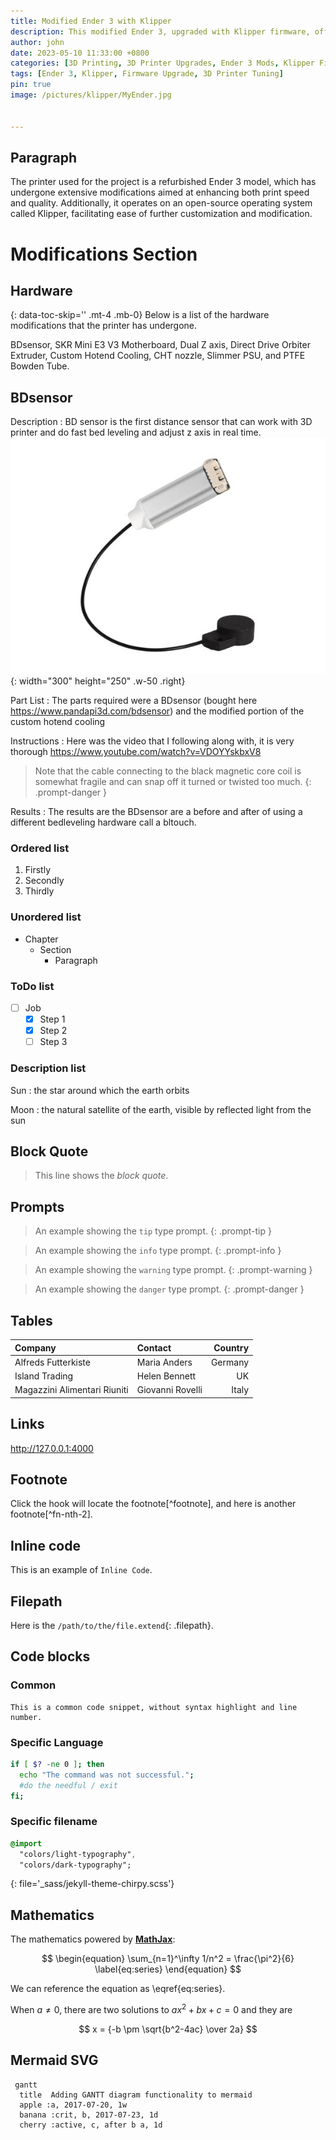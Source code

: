 ```yaml
---
title: Modified Ender 3 with Klipper
description: This modified Ender 3, upgraded with Klipper firmware, offers faster print speeds, improved precision, and advanced customization options for superior 3D printing results.
author: john
date: 2023-05-10 11:33:00 +0800
categories: [3D Printing, 3D Printer Upgrades, Ender 3 Mods, Klipper Firmware]
tags: [Ender 3, Klipper, Firmware Upgrade, 3D Printer Tuning]
pin: true
image: /pictures/klipper/MyEnder.jpg 


---
```





## Paragraph

The printer used for the project is a refurbished Ender 3 model, which has undergone extensive modifications aimed at enhancing both print speed and quality. Additionally, it operates on an open-source operating system called Klipper, facilitating ease of further customization and modification.

# Modifications Section
<!-- markdownlint-capture -->
<!-- markdownlint-disable -->
## Hardware
{: data-toc-skip='' .mt-4 .mb-0}
Below is a list of the hardware modifications that the printer has undergone. 

BDsensor, SKR Mini E3 V3 Motherboard, Dual Z axis, Direct Drive Orbiter Extruder, Custom Hotend Cooling, CHT nozzle, Slimmer PSU, and PTFE Bowden Tube.   
<!-- markdownlint-restore -->

## BDsensor 

Description
: BD sensor is the first distance sensor that can work with 3D printer and do fast bed leveling and adjust z axis in real time. ![Desktop View](/pictures/klipper/bd-sensor-kit-.jpg){: width="300" height="250" .w-50 .right}


Part List
: The parts required were a BDsensor (bought here <https://www.pandapi3d.com/bdsensor>) and the modified portion of the custom hotend cooling  


Instructions
: Here was the video that I following along with, it is very thorough <https://www.youtube.com/watch?v=VDOYYskbxV8>

> Note that the cable connecting to the black magnetic core coil is somewhat fragile and can snap off it turned or twisted too much.
{: .prompt-danger }
<!-- markdownlint-restore -->

Results
: The results are the BDsensor are a before and after of using a different bedleveling hardware call a bltouch. 

### Ordered list

1. Firstly
2. Secondly
3. Thirdly

### Unordered list

- Chapter
  - Section
    - Paragraph

### ToDo list

- [ ] Job
  - [x] Step 1
  - [x] Step 2
  - [ ] Step 3

### Description list

Sun
: the star around which the earth orbits

Moon
: the natural satellite of the earth, visible by reflected light from the sun

## Block Quote

> This line shows the _block quote_.

## Prompts

<!-- markdownlint-capture -->
<!-- markdownlint-disable -->
> An example showing the `tip` type prompt.
{: .prompt-tip }

> An example showing the `info` type prompt.
{: .prompt-info }

> An example showing the `warning` type prompt.
{: .prompt-warning }

> An example showing the `danger` type prompt.
{: .prompt-danger }
<!-- markdownlint-restore -->

## Tables

| Company                      | Contact          | Country |
| :--------------------------- | :--------------- | ------: |
| Alfreds Futterkiste          | Maria Anders     | Germany |
| Island Trading               | Helen Bennett    |      UK |
| Magazzini Alimentari Riuniti | Giovanni Rovelli |   Italy |

## Links

<http://127.0.0.1:4000>

## Footnote

Click the hook will locate the footnote[^footnote], and here is another footnote[^fn-nth-2].

## Inline code

This is an example of `Inline Code`.

## Filepath

Here is the `/path/to/the/file.extend`{: .filepath}.

## Code blocks

### Common

```text
This is a common code snippet, without syntax highlight and line number.
```

### Specific Language

```bash
if [ $? -ne 0 ]; then
  echo "The command was not successful.";
  #do the needful / exit
fi;
```

### Specific filename

```sass
@import
  "colors/light-typography",
  "colors/dark-typography";
```
{: file='_sass/jekyll-theme-chirpy.scss'}

## Mathematics

The mathematics powered by [**MathJax**](https://www.mathjax.org/):

$$
\begin{equation}
  \sum_{n=1}^\infty 1/n^2 = \frac{\pi^2}{6}
  \label{eq:series}
\end{equation}
$$

We can reference the equation as \eqref{eq:series}.

When $a \ne 0$, there are two solutions to $ax^2 + bx + c = 0$ and they are

$$ x = {-b \pm \sqrt{b^2-4ac} \over 2a} $$

## Mermaid SVG

```mermaid
 gantt
  title  Adding GANTT diagram functionality to mermaid
  apple :a, 2017-07-20, 1w
  banana :crit, b, 2017-07-23, 1d
  cherry :active, c, after b a, 1d
```